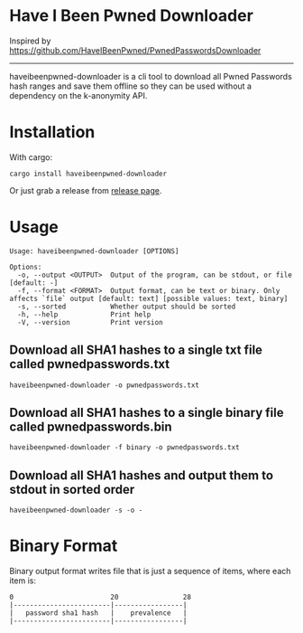 # Have I Been Pwned Downloader

Inspired by https://github.com/HaveIBeenPwned/PwnedPasswordsDownloader

---

haveibeenpwned-downloader is a cli tool to download all Pwned Passwords hash ranges and save them offline 
so they can be used without a dependency on the k-anonymity API.

# Installation 

With cargo:
```shell
cargo install haveibeenpwned-downloader
```

Or just grab a release from [release page](https://github.com/alisa101rs/haveibeenpwned-downloader/releases).

# Usage 

```shell
Usage: haveibeenpwned-downloader [OPTIONS]

Options:
  -o, --output <OUTPUT>  Output of the program, can be stdout, or file [default: -]
  -f, --format <FORMAT>  Output format, can be text or binary. Only affects `file` output [default: text] [possible values: text, binary]
  -s, --sorted           Whether output should be sorted
  -h, --help             Print help
  -V, --version          Print version
```

## Download all SHA1 hashes to a single txt file called pwnedpasswords.txt
```shell
haveibeenpwned-downloader -o pwnedpasswords.txt
```

## Download all SHA1 hashes to a single binary file called pwnedpasswords.bin
```shell
haveibeenpwned-downloader -f binary -o pwnedpasswords.txt 
```

## Download all SHA1 hashes and output them to stdout in sorted order
```shell
haveibeenpwned-downloader -s -o -
```

# Binary Format

Binary output format writes file that is just a sequence of items, where each item is:
```text 
0                        20                28
|------------------------|-----------------| 
|   password sha1 hash   |    prevalence   |
|------------------------|-----------------| 
```
